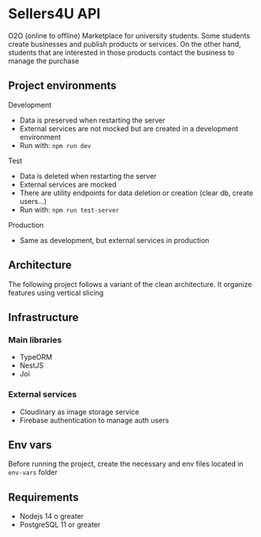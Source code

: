 # Sellers4U API

O2O (online to offline) Marketplace for university students. Some students create businesses and publish products or services. On the other hand, students that are interested in those products contact the business to manage the purchase

## Project environments

Development

- Data is preserved when restarting the server
- External services are not mocked but are created in a development environment
- Run with: `npm run dev`

Test

- Data is deleted when restarting the server
- External services are mocked
- There are utility endpoints for data deletion or creation (clear db, create users...)
- Run with: `npm run test-server`

Production

- Same as development, but external services in production

## Architecture

The following project follows a variant of the clean architecture. It organize features
using vertical slicing

## Infrastructure

### Main libraries

- TypeORM
- NestJS
- Joi

### External services

- Cloudinary as image storage service
- Firebase authentication to manage auth users

## Env vars

Before running the project, create the necessary and env files located in `env-vars` folder

## Requirements

- Nodejs 14 o greater
- PostgreSQL 11 or greater
